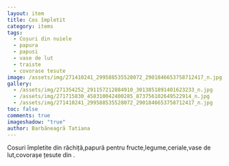 ```yaml
---
layout: item
title: Cos împletit
category: items
tags:
  - Coșuri din nuiele
  - papura
  - papusi
  - vase de lut
  - traiste
  - covorase tesute
image: /assets/img/271410241_299588535528072_2901846653758712417_n.jpg
gallery:
  - /assets/img/271354252_291157212884910_3013851891401623233_n.jpg
  - /assets/img/271715830_458310042400285_873756102649522914_n.jpg
  - /assets/img/271410241_299588535528072_2901846653758712417_n.jpg
toc: false
comments: true
imageshadow: "true"
author: Barbăneagră Tatiana
---
```

Cosuri împletite din răchiță,papură pentru fructe,legume,ceriale,vase de lut,covorașe țesute din .